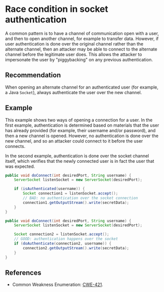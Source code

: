 # Race condition in socket authentication
A common pattern is to have a channel of communication open with a user, and then to open another channel, for example to transfer data. However, if user authentication is done over the original channel rather than the alternate channel, then an attacker may be able to connect to the alternate channel before the legitimate user does. This allows the attacker to impersonate the user by "piggybacking" on any previous authentication.


## Recommendation
When opening an alternate channel for an authenticated user (for example, a Java `Socket`), always authenticate the user over the new channel.


## Example
This example shows two ways of opening a connection for a user. In the first example, authentication is determined based on materials that the user has already provided (for example, their username and/or password), and then a new channel is opened. However, no authentication is done over the new channel, and so an attacker could connect to it before the user connects.

In the second example, authentication is done over the socket channel itself, which verifies that the newly connected user is in fact the user that was expected.


```java
public void doConnect(int desiredPort, String username) {
	ServerSocket listenSocket = new ServerSocket(desiredPort);

	if (isAuthenticated(username)) {
		Socket connection1 = listenSocket.accept();
		// BAD: no authentication over the socket connection
		connection1.getOutputStream().write(secretData);
	}
}

public void doConnect(int desiredPort, String username) {
	ServerSocket listenSocket = new ServerSocket(desiredPort);

	Socket connection2 = listenSocket.accept();
	// GOOD: authentication happens over the socket
	if (doAuthenticate(connection2, username)) {
		connection2.getOutputStream().write(secretData);
	}
}
```

## References
* Common Weakness Enumeration: [CWE-421](https://cwe.mitre.org/data/definitions/421.html).
